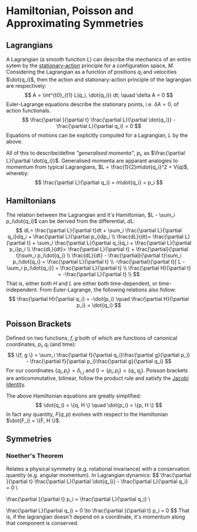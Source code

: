 # Hamiltonian, Poisson and Approximating Symmetries

## Lagrangians
A Lagrangian (a smooth function $L$) can describe the mechanics of an entire sytem by the [stationary-action](https://en.wikipedia.org/wiki/Stationary-action_principle) principle for a configuration space, $M$. Considering the Lagrangian as a function of positions $q_i$ and velocities $\dot{q_i}$, then the action and stationary-action principle of the lagrangian are respectively:
$$
A = \int^{t0}_{t1} L(q_i, \dot{q_i}) dt; \quad \delta A = 0
$$ 
Euler-Lagrange equations describe the stationary points, i.e. $\delta A = 0$, of action functionals.
$$
    \frac{\partial }{\partial t} \frac{\partial L}{\partial \dot{q_i}} - \frac{\partial L}{\partial q_i} = 0
$$
Equations of motions can be explicitly computed for a Lagrangian, $L$ by the above.

All of this to describe/define _"generalised momenta"_, $p_i$, as $\frac{\partial L}{\partial \dot{q_i}}$. Generalised momenta are apparant analogies to momentum from typical Lagrangians, $L = \frac{1}{2}m\dot{q_i}^2 + V(q)$, whereby: 
$$
    \frac{\partial L}{\partial q_i} = m\dot{q_i} = p_i
$$

## Hamiltonians
The relation between the Lagrangian and it's Hamiltonian, $L - \sum_i p_i\dot{q_i}$ can be derived from the differential, $dL$:  
$$
dL= \frac{\partial L}{\partial t}dt + \sum_i \frac{\partial L}{\partial q_i}dq_i + \frac{\partial L}{\partial p_i}dp_i \\ 
\frac{dL}{dt}= \frac{\partial L}{\partial t} + \sum_i \frac{\partial L}{\partial q_i}q_i + \frac{\partial L}{\partial p_i}p_i \\ 
\frac{dL}{dt}= \frac{\partial L}{\partial t} + \frac{\partial}{\partial t}\sum_i p_i\dot{q_i} \\
\frac{dL}{dt} - \frac{\partial}{\partial t}\sum_i p_i\dot{q_i} = \frac{\partial L}{\partial t} \\
-\frac{\partial}{\partial t}[ L - \sum_i p_i\dot{q_i}] = \frac{\partial L}{\partial t} \\
\frac{\partial H}{\partial t} = -\frac{\partial L}{\partial t} \\
$$
That is, either both $H$ and $L$ are either both time-dependent, or time-independent. From Euler-Lagrange, the following relations also follow: 
$$
\frac{\partial H}{\partial q_i} = -\dot{p_i} \quad \frac{\partial H}{\partial p_i} = \dot{q_i}
$$

## Poisson Brackets
Defined on two functions, $f, g$ both of which are functions of canonical coordinates, $p_i, q_i$ (and time):
$$
  \{f, g \} = \sum_i \frac{\partial f}{\partial q_i}\frac{\partial g}{\partial p_i} - \frac{\partial f}{\partial p_i}\frac{\partial g}{\partial q_i}
$$
For our coordinates $\{ q_i, p_j \} = \delta_{i, j}$ and $0 = \{ p_i, p_j \} =\{ q_i, q_j \}$. Poisson brackets are anticommutative, bilinear, follow the product rule and satisfy the [Jacobi Identity](https://en.wikipedia.org/wiki/Jacobi_identity). 

The above Hamiltonian equations are greatly simplified:
$$
\dot{q_i} = \{q, H \} \quad  \dot{p_i} = \{p, H \} 
$$
In fact any quantity, $F(q, p)$ evolves with respect to the Hamiltonian $\dot{F_i} = \{F, H \}$.

## Symmetries
### Noether's Theorem
Relates a physical symmetry (e.g. rotational invariance) with a conservation quantity (e.g. angular momentum). In Lagrangian dynamics: 
$$
\frac{\partial }{\partial t} \frac{\partial L}{\partial \dot{q_i}} - \frac{\partial L}{\partial q_i} = 0 \\ 

\frac{\partial }{\partial t} p_i = \frac{\partial L}{\partial q_i} \\ 

\frac{\partial L}{\partial q_i}  = 0 \to \frac{\partial }{\partial t} p_i  = 0
$$
That is, if the lagrangian doesn't depend on a coordinate, it's momentum along that component is conserved. 
